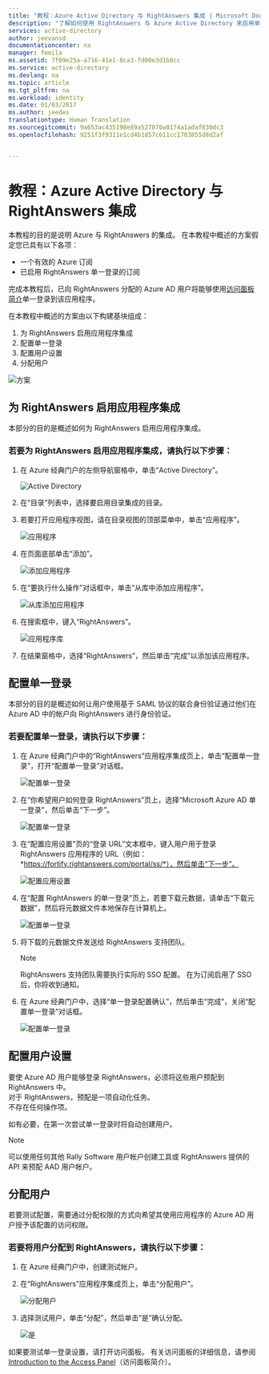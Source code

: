 ```yaml
---
title: "教程：Azure Active Directory 与 RightAnswers 集成 | Microsoft Docs"
description: "了解如何使用 RightAnswers 与 Azure Active Directory 来启用单一登录、自动化预配和其他功能！"
services: active-directory
author: jeevansd
documentationcenter: na
manager: femila
ms.assetid: 7f09e25a-a716-41e1-8ca3-fd00e3d1b8cc
ms.service: active-directory
ms.devlang: na
ms.topic: article
ms.tgt_pltfrm: na
ms.workload: identity
ms.date: 01/03/2017
ms.author: jeedes
translationtype: Human Translation
ms.sourcegitcommit: 9a653ac435198e89a527070a0174a1adaf830dc3
ms.openlocfilehash: 9251f3f9311e1cd4b1d57c611cc1783855d8d2af


---
```

# <a name="tutorial-azure-active-directory-integration-with-rightanswers"></a>教程：Azure Active Directory 与 RightAnswers 集成
本教程的目的是说明 Azure 与 RightAnswers 的集成。 在本教程中概述的方案假定您已具有以下各项：

* 一个有效的 Azure 订阅
* 已启用 RightAnswers 单一登录的订阅

完成本教程后，已向 RightAnswers 分配的 Azure AD 用户将能够使用[访问面板简介](active-directory-saas-access-panel-introduction.md)单一登录到该应用程序。

在本教程中概述的方案由以下构建基块组成：

1. 为 RightAnswers 启用应用程序集成
2. 配置单一登录
3. 配置用户设置
4. 分配用户

![方案](./media/active-directory-saas-rightanswers-tutorial/IC802925.png "方案")

## <a name="enabling-the-application-integration-for-rightanswers"></a>为 RightAnswers 启用应用程序集成
本部分的目的是概述如何为 RightAnswers 启用应用程序集成。

### <a name="to-enable-the-application-integration-for-rightanswers-perform-the-following-steps"></a>若要为 RightAnswers 启用应用程序集成，请执行以下步骤：
1. 在 Azure 经典门户的左侧导航窗格中，单击“Active Directory”。
   
    ![Active Directory](./media/active-directory-saas-rightanswers-tutorial/IC700993.png "Active Directory")

2. 在“目录”列表中，选择要启用目录集成的目录。

3. 若要打开应用程序视图，请在目录视图的顶部菜单中，单击“应用程序”。
   
    ![应用程序](./media/active-directory-saas-rightanswers-tutorial/IC700994.png "应用程序")

4. 在页面底部单击“添加”。
   
    ![添加应用程序](./media/active-directory-saas-rightanswers-tutorial/IC749321.png "添加应用程序")

5. 在“要执行什么操作”对话框中，单击“从库中添加应用程序”。
   
    ![从库添加应用程序](./media/active-directory-saas-rightanswers-tutorial/IC749322.png "从库添加应用程序")

6. 在搜索框中，键入“RightAnswers”。
   
    ![应用程序库](./media/active-directory-saas-rightanswers-tutorial/IC802926.png "应用程序库")

7. 在结果窗格中，选择“RightAnswers”，然后单击“完成”以添加该应用程序。
   
## <a name="configuring-single-sign-on"></a>配置单一登录

本部分的目的是概述如何让用户使用基于 SAML 协议的联合身份验证通过他们在 Azure AD 中的帐户向 RightAnswers 进行身份验证。

### <a name="to-configure-single-sign-on-perform-the-following-steps"></a>若要配置单一登录，请执行以下步骤：
1. 在 Azure 经典门户中的“RightAnswers”应用程序集成页上，单击“配置单一登录”，打开“配置单一登录”对话框。
   
    ![配置单一登录](./media/active-directory-saas-rightanswers-tutorial/IC802927.png "配置单一登录")

2. 在“你希望用户如何登录 RightAnswers”页上，选择“Microsoft Azure AD 单一登录”，然后单击“下一步”。
   
    ![配置单一登录](./media/active-directory-saas-rightanswers-tutorial/IC802928.png "配置单一登录")

3. 在“配置应用设置”页的“登录 URL”文本框中，键入用户用于登录 RightAnswers 应用程序的 URL（例如：*https://fortify.rightanswers.com/portal/ss/*），然后单击“下一步”。
   
    ![配置应用设置](./media/active-directory-saas-rightanswers-tutorial/IC802929.png "配置应用设置")

4. 在“配置 RightAnswers 的单一登录”页上，若要下载元数据，请单击“下载元数据”，然后将元数据文件本地保存在计算机上。
   
    ![配置单一登录](./media/active-directory-saas-rightanswers-tutorial/IC802930.png "配置单一登录")

5. 将下载的元数据文件发送给 RightAnswers 支持团队。
   
    > [!NOTE]
    > RightAnswers 支持团队需要执行实际的 SSO 配置。
    > 在为订阅启用了 SSO 后，你将收到通知。
    > 
    > 

6. 在 Azure 经典门户中，选择“单一登录配置确认”，然后单击“完成”，关闭“配置单一登录”对话框。
   
    ![配置单一登录](./media/active-directory-saas-rightanswers-tutorial/IC802931.png "配置单一登录")
   
## <a name="configuring-user-provisioning"></a>配置用户设置

要使 Azure AD 用户能够登录 RightAnswers，必须将这些用户预配到 RightAnswers 中。  
对于 RightAnswers，预配是一项自动化任务。  
不存在任何操作项。

如有必要，在第一次尝试单一登录时将自动创建用户。

> [!NOTE]
> 可以使用任何其他 Rally Software 用户帐户创建工具或 RightAnswers 提供的 API 来预配 AAD 用户帐户。
> 
> 

## <a name="assigning-users"></a>分配用户
若要测试配置，需要通过分配权限的方式向希望其使用应用程序的 Azure AD 用户授予该配置的访问权限。

### <a name="to-assign-users-to-rightanswers-perform-the-following-steps"></a>若要将用户分配到 RightAnswers，请执行以下步骤：
1. 在 Azure 经典门户中，创建测试帐户。

2. 在“RightAnswers”应用程序集成页上，单击“分配用户”。
   
    ![分配用户](./media/active-directory-saas-rightanswers-tutorial/IC802932.png "分配用户")

3. 选择测试用户，单击“分配”，然后单击“是”确认分配。
   
    ![是](./media/active-directory-saas-rightanswers-tutorial/IC767830.png "是")

如果要测试单一登录设置，请打开访问面板。 有关访问面板的详细信息，请参阅 [Introduction to the Access Panel](active-directory-saas-access-panel-introduction.md)（访问面板简介）。




<!--HONumber=Jan17_HO1-->


